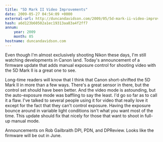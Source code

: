 ```yaml
---
title: "5D Mark II Video Improvements"
date: 2009-05-27 04:54:09 +0000
external-url: http://duncandavidson.com/2009/05/5d-mark-ii-video-improvements.html
hash: a6d123b60502a1ec19313aa83a4f2ff7
annum:
    year: 2009
    month: 05
hostname: duncandavidson.com
---
```


Even though I'm almost exclusively shooting Nikon these days, I'm still watching developments in Canon land. Today's announcement of a firmware update that adds manual exposure control for shooting video with the 5D Mark II is a great one to see. 


Long-time readers will know that I think that Canon short-shrifted the 5D Mark II in more than a few ways. There's a great sensor in there, but the control set should have been better. And the video mode is astounding, but the auto-exposure mode was baffling to say the least. I'd go so far as to call it a flaw. I've talked to several people using it for video that really love it except for the fact that they can't control exposure. Having the exposure bounce around in variable light conditions isn't what you want most of the time. This update should fix that nicely for those that want to shoot in full-up manual mode.


Announcements on Rob Gailbraith DPI, PDN, and DPReview. Looks like the firmware will be out in June.

